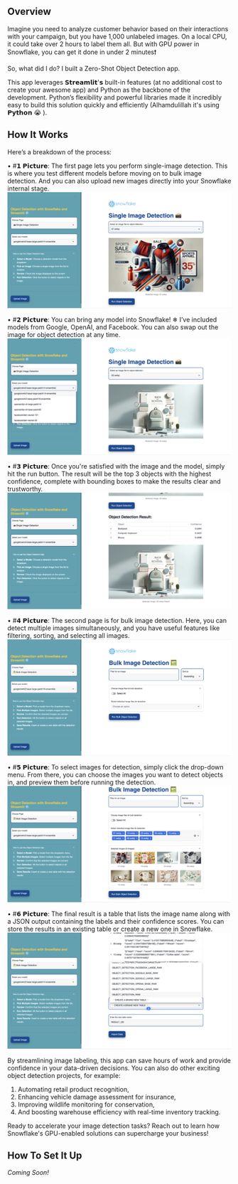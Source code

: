 ## Overview

Imagine you need to analyze customer behavior based on their interactions with your campaign, but you have 1,000 unlabeled images. On a local CPU, it could take over 2 hours to label them all. But with GPU power in Snowflake, you can get it done in under 2 minutes❗

So, what did I do? I built a Zero-Shot Object Detection app.

This app leverages 𝗦𝘁𝗿𝗲𝗮𝗺𝗹𝗶𝘁'𝘀 built-in features (at no additional cost to create your awesome app) and Python as the backbone of the development. Python’s flexibility and powerful libraries made it incredibly easy to build this solution quickly and efficiently (Alhamdulillah it's using 𝗣𝘆𝘁𝗵𝗼𝗻 😭 ).

## How It Works

Here’s a breakdown of the process:

• #𝟭 𝗣𝗶𝗰𝘁𝘂𝗿𝗲: The first page lets you perform single-image detection. This is where you test different models before moving on to bulk image detection. And you can also upload new images directly into your Snowflake internal stage.
![Dashboard Screenshot](assets/1.png)

• #𝟮 𝗣𝗶𝗰𝘁𝘂𝗿𝗲: You can bring any model into Snowflake! ❄ I’ve included models from Google, OpenAI, and Facebook. You can also swap out the image for object detection at any time.
![Dashboard Screenshot](assets/2.png)

• #𝟯 𝗣𝗶𝗰𝘁𝘂𝗿𝗲: Once you're satisfied with the image and the model, simply hit the run button. The result will be the top 3 objects with the highest confidence, complete with bounding boxes to make the results clear and trustworthy.
![Dashboard Screenshot](assets/3.png)

• #𝟰 𝗣𝗶𝗰𝘁𝘂𝗿𝗲: The second page is for bulk image detection. Here, you can detect multiple images simultaneously, and you have useful features like filtering, sorting, and selecting all images.
![Dashboard Screenshot](assets/4.png)

• #𝟱 𝗣𝗶𝗰𝘁𝘂𝗿𝗲: To select images for detection, simply click the drop-down menu. From there, you can choose the images you want to detect objects in, and preview them before running the detection.
![Dashboard Screenshot](assets/5.png)

• #𝟲 𝗣𝗶𝗰𝘁𝘂𝗿𝗲: The final result is a table that lists the image name along with a JSON output containing the labels and their confidence scores. You can store the results in an existing table or create a new one in Snowflake.
![Dashboard Screenshot](assets/6.png)

By streamlining image labeling, this app can save hours of work and provide confidence in your data-driven decisions. You can also do other exciting object detection projects, for example: 
1. Automating retail product recognition, 
2. Enhancing vehicle damage assessment for insurance, 
3. Improving wildlife monitoring for conservation, 
4. And boosting warehouse efficiency with real-time inventory tracking. 

Ready to accelerate your image detection tasks? Reach out to learn how Snowflake's GPU-enabled solutions can supercharge your business!

## How To Set It Up

_Coming Soon!_

